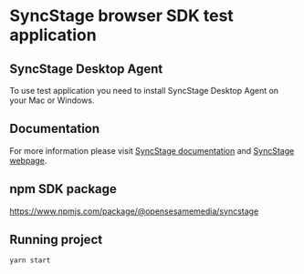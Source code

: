 # SyncStage browser SDK test application

## SyncStage Desktop Agent

To use test application you need to install SyncStage Desktop Agent on your Mac or Windows.

## Documentation

For more information please visit [SyncStage documentation](https://docs.sync-stage.com/) and [SyncStage webpage](https://sync-stage.com/).

## npm SDK package

https://www.npmjs.com/package/@opensesamemedia/syncstage

## Running project

`yarn start`
